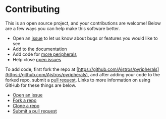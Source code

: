 # Contributing
This is an open source project, and your contributions are welcome! Below are a few ways you can help make this software better.

- Open an [issue](https://github.com/Ajstros/pyripherals/issues) to let us know about bugs or features you would like to see
- Add to the documentation
- Add code for [more peripherals](https://pyripherals.readthedocs.io/en/latest/new_peripheral_guide.html)
- Help close [open issues](https://github.com/Ajstros/pyripherals/issues)

To add code, first fork the repo at [https://github.com/Ajstros/pyripherals](https://github.com/Ajstros/pyripherals), and after adding your code to the forked repo, submit a [pull request](https://github.com/Ajstros/pyripherals/pulls). Links to more information on using GitHub for these things are below.
- [Open an issue](https://docs.github.com/en/issues/tracking-your-work-with-issues/creating-an-issue)
- [Fork a repo](https://docs.github.com/en/get-started/quickstart/fork-a-repo)
- [Clone a repo](https://docs.github.com/en/repositories/creating-and-managing-repositories/cloning-a-repository)
- [Submit a pull request](https://docs.github.com/en/pull-requests/collaborating-with-pull-requests/proposing-changes-to-your-work-with-pull-requests/creating-a-pull-request)